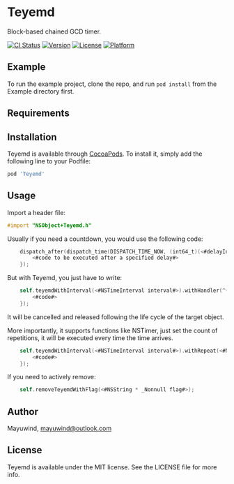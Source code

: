 # Teyemd
Block-based chained GCD timer.

[![CI Status](https://img.shields.io/travis/mayuwind/Teyemd.svg?style=flat)](https://travis-ci.org/mayuwind/Teyemd)
[![Version](https://img.shields.io/cocoapods/v/Teyemd.svg?style=flat)](https://cocoapods.org/pods/Teyemd)
[![License](https://img.shields.io/cocoapods/l/Teyemd.svg?style=flat)](https://cocoapods.org/pods/Teyemd)
[![Platform](https://img.shields.io/cocoapods/p/Teyemd.svg?style=flat)](https://cocoapods.org/pods/Teyemd)

## Example

To run the example project, clone the repo, and run `pod install` from the Example directory first.

## Requirements

## Installation

Teyemd is available through [CocoaPods](https://cocoapods.org). To install
it, simply add the following line to your Podfile:

```ruby
pod 'Teyemd'
```

## Usage

Import a header file:

```objective-c
#import "NSObject+Teyemd.h"
```

Usually if you need a countdown, you would use the following code:

```objective-c
    dispatch_after(dispatch_time(DISPATCH_TIME_NOW, (int64_t)(<#delayInSeconds#> * NSEC_PER_SEC)), dispatch_get_main_queue(), ^{
        <#code to be executed after a specified delay#>
    });

```
But with Teyemd, you just have to write:

```objective-c
    self.teyemdWithInterval(<#NSTimeInterval interval#>).withHandler(^{
        <#code#>
    });
```
It will be cancelled and released following the life cycle of the target object.

More importantly, it supports functions like NSTimer, just set the count of repetitions, it will be executed every time the time arrives.

```objective-c
    self.teyemdWithInterval(<#NSTimeInterval interval#>).withRepeat(<#NSUInteger count#>).withHandler(^{
        <#code#>
    });
```

If you need to actively remove:

```objective-c
    self.removeTeyemdWithFlag(<#NSString * _Nonnull flag#>);
```

## Author

Mayuwind, mayuwind@outlook.com

## License

Teyemd is available under the MIT license. See the LICENSE file for more info.
